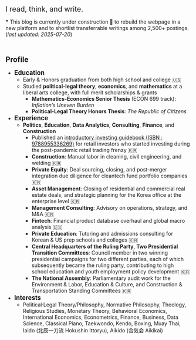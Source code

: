 <br><br><br>
<span style="font-size: 1.4em;">I read, think, and write.</span>

**\*** This blog is currently under construction 🚧 to rebuild the webpage in a new platform and to shortlist transferrable writings among 2,500+ postings. (*last updated: 2025-07-20*)

<br><br>
<span style="font-size: 1.4em;">**Profile**</span>
- <span style="font-size: 1.2em;">**Education**</span>
    - Early & Honors graduation from both high school and college 🇺🇸
    - Studied **political-legal theory**, **economics**, and **mathematics** at a liberal arts college, with full merit scholarships & grants
        - **Mathematics-Economics Senior Thesis** (ECON 699 track): *Inflation’s Uneven Burden*
        - **Political-Legal Theory Honors Thesis**: *The Republic of Citizens*
- <span style="font-size: 1.2em;">**Experience**</span>
    - **Politics**, **Education**, **Data Analytics**, **Consulting**, **Finance**, and **Construction**
        - Published an [introductory investing guidebook (ISBN : 9788955336269)][ref1] for retail investors who started investing during the post-pandemic retail trading frenzy 🇰🇷
        - **Construction**: Manual labor in cleaning, civil engineering, and welding 🇰🇷
        - **Private Equity**: Deal sourcing, closing, and post-merger integration due diligence for cleantech fund portfolio companies 🇰🇷
        - **Asset Management**: Closing of residential and commercial real estate deals, and strategic planning for the Korea office at the enterprise level 🇰🇷
        - **Management Consulting**: Advisory on operations, strategy, and M&A 🇰🇷
        - **Fintech**: Financial product database overhaul and global macro analysis 🇺🇸
        - **Private Education**: Tutoring and admissions consulting for Korean & US prep schools and colleges 🇰🇷
        - **Central Headquarters of the Ruling Party**, **Two Presidential Transition Committees**: Council member in two winning presidential campaigns for two different parties, each of which subsequently became the ruling party, contributing to high school education and youth employment policy development 🇰🇷
        - **The National Assembly**: Parliamentary audit work for the Environment & Labor, Education & Culture, and Construction & Transportation Standing Committees 🇰🇷
- <span style="font-size: 1.2em;">**Interests**</span>
    - Political·Legal Theory/Philosophy, Normative Philosophy, Theology, Religious Studies, Monetary Theory, Behavioral Economics, International Economics, Econometrics, Finance, Business, Data Science, Classical Piano, Taekwondo, Kendo, Boxing, Muay Thai, Iaido (北辰一刀流 Hokushin Ittoryu), Aikido (合気会 Aikikai)

[ref1]: https://www.aladin.co.kr/shop/wproduct.aspx?ItemId=285116786